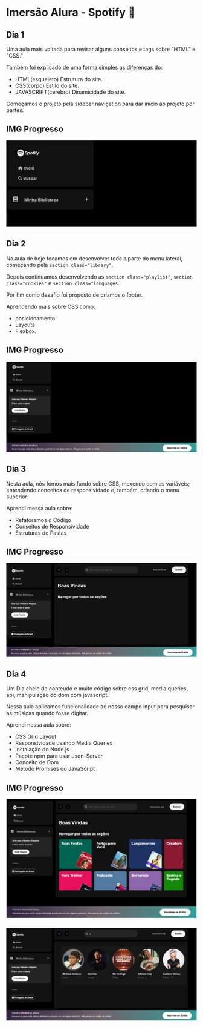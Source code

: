# Imersão Alura - Spotify 🎵

## Dia 1
Uma aula mais voltada para revisar alguns conseitos e tags sobre "HTML" e "CSS."

Também foi explicado de uma forma simples as diferenças do: 
- HTML(esqueleto) 
Estrutura do site.
- CSS(corpo)
Estilo do site. 
- JAVASCRIPT(cerebro)
Dinamicidade do site.

Começamos o projeto pela sidebar navigation para dar início ao projeto por partes.

## IMG Progresso
![alt text](./src/assets/img-days/day1.png)

## Dia 2
Na aula de hoje focamos em desenvolver toda a parte do menu lateral, começando pela `section class="library"`.

Depois continuamos desenvolvendo as `section class="playlist"`, `section class="cookies"` e `section class="languages`.

Por fim como desafio foi proposto de criamos o footer.

Aprendendo mais sobre CSS como:
- posicionamento
- Layouts 
- Flexbox.

## IMG Progresso
![alt text](./src/assets/img-days/day2.png)

## Dia 3
Nesta aula, nós fomos mais fundo sobre CSS, mexendo com as variáveis; entendendo conceitos de responsividade e, também, criando o menu superior.

Aprendi messa aula sobre:
- Refatoramos o Código
- Conseitos de Responsividade
- Estruturas de Pastas

## IMG Progresso
![alt text](./src/assets/img-days/day3.png)

## Dia 4
Um Dia cheio de conteudo e muito código sobre css grid, media queries, api, manipulação do dom com javascript.

Nessa aula aplicamos funcionalidade ao nosso campo input para pesquisar as músicas quando fosse digitar.

Aprendi nessa aula sobre:
- CSS Grid Layout
- Responsividade usando Media Queries
- Instalação do Node.js
- Pacote npm para usar Json-Server
- Conceito de Dom
- Método Promises do JavaScript 


## IMG Progresso
![alt text](./src/assets/img-days/day4.png)

###

![alt text](./src/assets/img-days/day4-2.png)